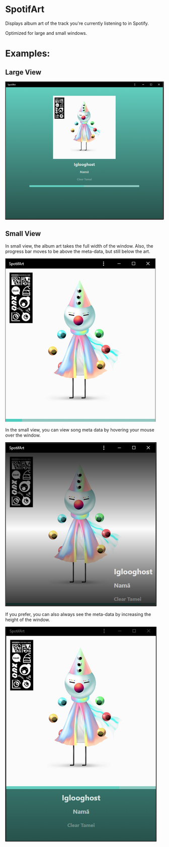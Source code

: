 # SpotifArt

Displays album art of the track you're currently listening to in Spotify.

Optimized for large and small windows.

# Examples:

## Large View

![](images/large-example.png)

## Small View

In small view, the album art takes the full width of the window. Also, the progress bar moves to be above the meta-data, but still below the art.

![](images/small-example.png)

In the small view, you can view song meta data by hovering your mouse over the window.

![](images/small-hover-example.png)

If you prefer, you can also always see the meta-data by increasing the height of the window.

![](images/small-expanded-example.png)